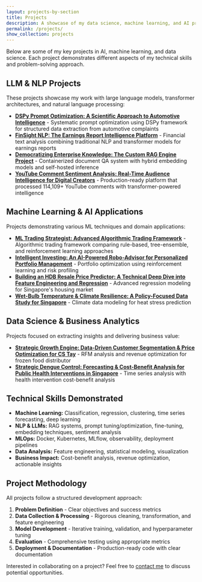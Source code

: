 ```yaml
---
layout: projects-by-section
title: Projects
description: A showcase of my data science, machine learning, and AI projects.
permalink: /projects/
show_collection: projects
---
```


Below are some of my key projects in AI, machine learning, and data science. Each project demonstrates different aspects of my technical skills and problem-solving approach.

## LLM & NLP Projects

These projects showcase my work with large language models, transformer architectures, and natural language processing:

* [**DSPy Prompt Optimization: A Scientific Approach to Automotive Intelligence**](/projects/dspy-automotive-extractor/) - Systematic prompt optimization using DSPy framework for structured data extraction from automotive complaints
* [**FinSight NLP: The Earnings Report Intelligence Platform**](/projects/nlp-earnings-analyzer/) - Financial text analysis combining traditional NLP and transformer models for earnings reports
* [**Democratizing Enterprise Knowledge: The Custom RAG Engine Project**](/projects/rag-engine-project/) - Containerized document QA system with hybrid embedding models and self-hosted inference
* [**YouTube Comment Sentiment Analysis: Real-Time Audience Intelligence for Digital Creators**](/projects/sentiment-analysis/) - Production-ready platform that processed 114,109+ YouTube comments with transformer-powered intelligence

## Machine Learning & AI Applications

Projects demonstrating various ML techniques and domain applications:

* [**ML Trading Strategist: Advanced Algorithmic Trading Framework**](/projects/ml-trading-strategist/) - Algorithmic trading framework comparing rule-based, tree-ensemble, and reinforcement learning approaches
* [**Intelligent Investing: An AI-Powered Robo-Advisor for Personalized Portfolio Management**](/projects/robo-advisor-project/) - Portfolio optimization using reinforcement learning and risk profiling
* [**Building an HDB Resale Price Predictor: A Technical Deep Dive into Feature Engineering and Regression**](/projects/hdb-resale-prices/) - Advanced regression modeling for Singapore's housing market
* [**Wet-Bulb Temperature & Climate Resilience: A Policy-Focused Data Study for Singapore**](/projects/wet-bulb-temperature/) - Climate data modeling for heat stress prediction

## Data Science & Business Analytics

Projects focused on extracting insights and delivering business value:

* [**Strategic Growth Engine: Data-Driven Customer Segmentation & Price Optimization for CS Tay**](/projects/customer-segmentation/) - RFM analysis and revenue optimization for frozen food distributor
* [**Strategic Dengue Control: Forecasting & Cost-Benefit Analysis for Public Health Interventions in Singapore**](/projects/dengue-forecasting/) - Time series analysis with health intervention cost-benefit analysis

## Technical Skills Demonstrated

* **Machine Learning:** Classification, regression, clustering, time series forecasting, deep learning
* **NLP & LLMs:** RAG systems, prompt tuning/optimization, fine-tuning, embedding techniques, sentiment analysis
* **MLOps:** Docker, Kubernetes, MLflow, observability, deployment pipelines
* **Data Analysis:** Feature engineering, statistical modeling, visualization
* **Business Impact:** Cost-benefit analysis, revenue optimization, actionable insights

## Project Methodology

All projects follow a structured development approach:

1. **Problem Definition** - Clear objectives and success metrics
2. **Data Collection & Processing** - Rigorous cleaning, transformation, and feature engineering
3. **Model Development** - Iterative training, validation, and hyperparameter tuning
4. **Evaluation** - Comprehensive testing using appropriate metrics
5. **Deployment & Documentation** - Production-ready code with clear documentation

Interested in collaborating on a project? Feel free to [contact me](/contact/) to discuss potential opportunities.